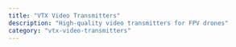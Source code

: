 ```yaml
---
title: "VTX Video Transmitters"
description: "High-quality video transmitters for FPV drones"
category: "vtx-video-transmitters"
---
```

